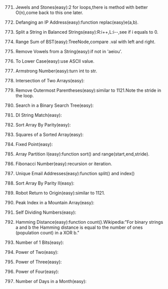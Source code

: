  771. Jewels and Stones(easy):2 for loops,there is method with better O(n),come back to this one later.     
    
 1108. Defanging an IP Address(easy):function replac(easy)e(a,b).   
    
1221. Split a String in Balanced Strings(easy):R:i++,L:i--,see if i equals to 0.
    
938. Range Sum of BST(easy):TreeNode,compare .val with left and right.
    
1119. Remove Vowels from a String(easy):if not in 'aeiou'.
    
709. To Lower Case(easy):use ASCII value.
    
1134. Armstrong Number(easy):turn int to str.
    
349. Intersection of Two Arrays(easy):
    
1021. Remove Outermost Parentheses(easy):similar to 1121.Note the stride in the loop.
    
700. Search in a Binary Search Tree(easy):
    
942. DI String Match(easy):
    
905. Sort Array By Parity(easy):
    
977. Squares of a Sorted Array(easy):
    
1064. Fixed Point(easy):
    
561. Array Partition I(easy):function sort() and range(start,end,stride).
    
509. Fibonacci Number(easy):recursion or iteration.
    
929. Unique Email Addresses(easy):function split() and index()
    
922. Sort Array By Parity II(easy):
    
657. Robot Return to Origin(easy):similar to 1121.
    
852. Peak Index in a Mountain Array(easy):
    
728. Self Dividing Numbers(easy):
    
461. Hamming Distance(easy):function count().Wikipedia:"For binary strings a and b the Hamming distance is equal to the number of ones (population count) in a XOR b."
    
191. Number of 1 Bits(easy):
    
231. Power of Two(easy):
    
326. Power of Three(easy):
    
342. Power of Four(easy):
    
1118. Number of Days in a Month(easy):
